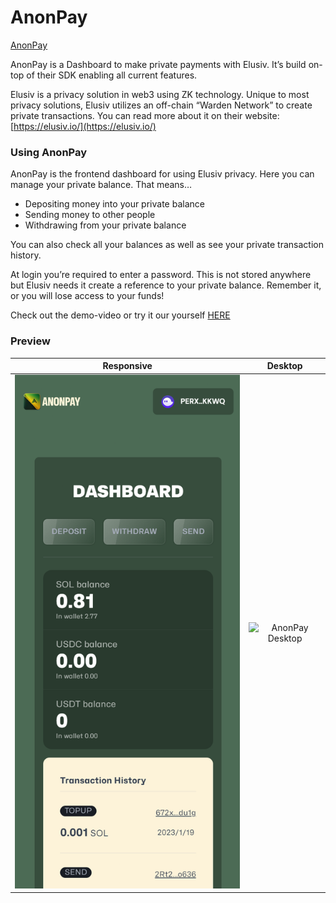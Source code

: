 # AnonPay
[AnonPay](/public/anon-pay-logo-with-text.png)

AnonPay is a Dashboard to make private payments with Elusiv. It’s build on-top of their SDK enabling all current features.

Elusiv is a privacy solution in web3 using ZK technology. Unique to most privacy solutions, Elusiv utilizes an off-chain “Warden Network” to create private transactions. You can read more about it on their website: [https://elusiv.io/](https://elusiv.io/)

### Using AnonPay

AnonPay is the frontend dashboard for using Elusiv privacy. Here you can manage your private balance. That means…

- Depositing money into your private balance
- Sending money to other people
- Withdrawing from your private balance

You can also check all your balances as well as see your private transaction history.

At login you’re required to enter a password. This is not stored anywhere but Elusiv needs it create a reference to your private balance. Remember it, or you will lose access to your funds!

Check out the demo-video or try it our yourself [HERE](https://anonpay.vercel.app/)


### Preview

Responsive                     |  Desktop
:-------------------------:|:-------------------------:
![AnonPay Mobile](/public/AnonPay-Mobile.png)  |  ![AnonPay Desktop](/publicAnonPay-Desktop.png)
